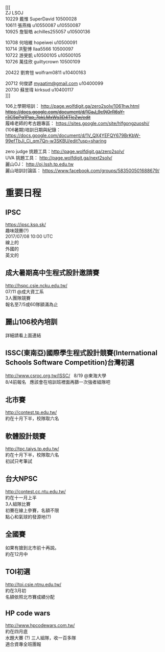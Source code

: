 [[[  
		ZJ	LSOJ  
10229	戴惟	SuperDavid	10500028  
10611	張燕梅	u10550087	u10550087  
10925	詹智皓	achilles255057	u10500136  
		
10708	何培維	hopeiwei	u10500091  
10714	洪聖博	llaa5566	10500097  
10722	游旻凱	u10500105	u10500105  
10726	萬佳欣	guiltycrown	10500109  
		
20422	劉育愷	wolfram0811	u10400163  
		
20712	何俊諺	myaatim@gmail.com	u10400099  
20730	蘇昱瑋	kirksud	u10400117  
]]]

106上學期培訓： http://page.wolfdigit.ga/zero2solv/1061hw.html ~~https://docs.google.com/document/d/1GaJ_9c9jOrR6sY-r3C5pPq1Pap_7pkLMxWs3D4TleZw/edit~~  
履峰老師的考古題專區： https://sites.google.com/site/hlfgongzuoshi/  
(106暑期)培訓日期與紀錄： https://docs.google.com/document/d/1V_QX4YEFQY679BrKbW-99efTbJi_Ci_qm7Qn-w3SKBU/edit?usp=sharing

zero judge 挑題工具：http://page.wolfdigit.ga/zero2solv/  
UVA 挑題工具： http://page.wolfdigit.ga/next2solv/  
麗山OJ： http://oj.lssh.tp.edu.tw  
麗山培訓討論區： https://www.facebook.com/groups/583500501688679/

# 重要日程

## IPSC
https://ipsc.ksp.sk/  
趣味競賽(?)  
2017/07/08 10:00 UTC  
線上的  
外國的  
英文的

## 成大暑期高中生程式設計邀請賽
http://hspc.csie.ncku.edu.tw/  
07/11 @成大資工系  
3人團隊競賽  
報名至7/5或60隊額滿為止

## 麗山106校內培訓
詳細請看上面連結

## ISSC(東南亞)國際學生程式設計競賽(International Schools Software Competition)台灣初選
http://www.csroc.org.tw/ISSC/  
8/19 @東海大學  
8/4前報名  
應該會在培訓班裡面再篩一次強者組隊吧

## 北市賽
http://contest.tp.edu.tw/  
約在十月下半，校隊取六名

## 軟體設計競賽
http://tpc.taivs.tp.edu.tw/  
約在十月下半，校隊取六名  
初試只考筆試

## 台大NPSC
http://contest.cc.ntu.edu.tw/  
約在十一月上半  
3人組隊比賽  
初賽在線上參賽，名額不限  
點心和氣球的發源地(?)

## 全國賽
如果有搶到北市前十再說。  
約在12月中

## TOI初選
http://toi.csie.ntnu.edu.tw/  
約在3月初  
名額依照北市賽成績分配

## HP code wars
http://www.hpcodewars.com.tw/  
約在四月底  
水題大賽 (?)
三人組隊，收一百多隊  
適合資專全班團報
